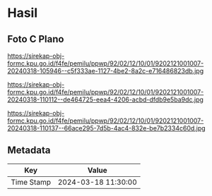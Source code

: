 # Hasil

## Foto C Plano

https://sirekap-obj-formc.kpu.go.id/f4fe/pemilu/ppwp/92/02/12/10/01/9202121001007-20240318-105946--c5f333ae-1127-4be2-8a2c-e716486823db.jpg

https://sirekap-obj-formc.kpu.go.id/f4fe/pemilu/ppwp/92/02/12/10/01/9202121001007-20240318-110112--de464725-eea4-4206-acbd-dfdb9e5ba9dc.jpg

https://sirekap-obj-formc.kpu.go.id/f4fe/pemilu/ppwp/92/02/12/10/01/9202121001007-20240318-110137--66ace295-7d5b-4ac4-832e-be7b2334c60d.jpg


## Metadata

| Key        | Value               |
| ---------- | ------------------- |
| Time Stamp | 2024-03-18 11:30:00 |




